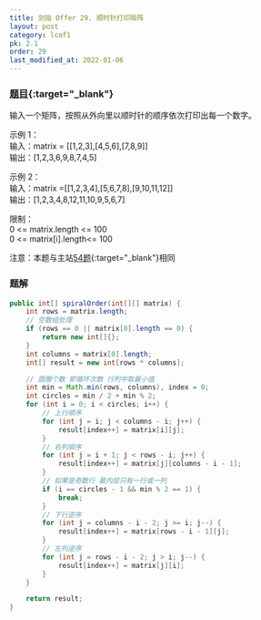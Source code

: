 ```yaml
---
title: 剑指 Offer 29. 顺时针打印矩阵
layout: post
category: lcof1
pk: 2.1
order: 29
last_modified_at: 2022-01-06
---
```


### [题目](https://leetcode-cn.com/problems/shun-shi-zhen-da-yin-ju-zhen-lcof/){:target="_blank"}

输入一个矩阵，按照从外向里以顺时针的顺序依次打印出每一个数字。

示例 1：  
输入：matrix = [[1,2,3],[4,5,6],[7,8,9]]  
输出：[1,2,3,6,9,8,7,4,5]

示例 2：  
输入：matrix =[[1,2,3,4],[5,6,7,8],[9,10,11,12]]  
输出：[1,2,3,4,8,12,11,10,9,5,6,7]


限制：  
0 <= matrix.length <= 100  
0 <= matrix[i].length<= 100

注意：本题与主站[54题](https://leetcode-cn.com/problems/spiral-matrix/){:target="_blank"}相同

### 题解

```java
public int[] spiralOrder(int[][] matrix) {
    int rows = matrix.length;
    // 空数组处理
    if (rows == 0 || matrix[0].length == 0) {
        return new int[]{};
    }
    int columns = matrix[0].length;
    int[] result = new int[rows * columns];

    // 圆圈个数 即循环次数 行列中取最小值
    int min = Math.min(rows, columns), index = 0;
    int circles = min / 2 + min % 2;
    for (int i = 0; i < circles; i++) {
        // 上行顺序
        for (int j = i; j < columns - i; j++) {
            result[index++] = matrix[i][j];
        }
        // 右列顺序
        for (int j = i + 1; j < rows - i; j++) {
            result[index++] = matrix[j][columns - i - 1];
        }
        // 如果是奇数行 最内层只有一行或一列
        if (i == circles - 1 && min % 2 == 1) {
            break;
        }
        // 下行逆序
        for (int j = columns - i - 2; j >= i; j--) {
            result[index++] = matrix[rows - i - 1][j];
        }
        // 左列逆序
        for (int j = rows - i - 2; j > i; j--) {
            result[index++] = matrix[j][i];
        }
    }

    return result;
}
```
